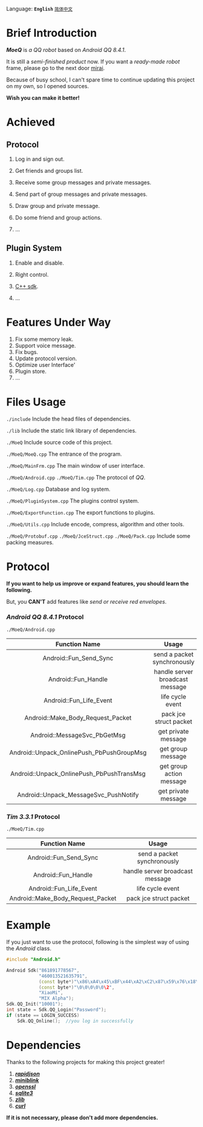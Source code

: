 Language: **`English`** [`简体中文`](https://github.com/YuFanXing/MoeQ/blob/master/README_ZH.md)

# Brief Introduction

***MoeQ*** is *a QQ robot* based on *Android QQ 8.4.1*.

It is still a *semi-finished product* now. If you want a *ready-made robot* frame, please go to the next door [mirai](https://www.google.com).

Because of busy school, I can't spare time to continue updating this project on my own, so I opened sources.

**Wish you can make it better!**

# Achieved

## Protocol

1. Log in and sign out.

2. Get friends and groups list.

2. Receive some group messages and private messages.

3. Send part of group messages and private messages.

4. Draw group and private message.

5. Do some friend and group actions.

6. ...

## Plugin System

1. Enable and disable.

2. Right control.

3. [C++ sdk](https://github.com/YuFanXing/mqcppsdk).

4. ...

# Features Under Way

1. Fix some memory leak.
2. Support voice message.
3. Fix bugs.
4. Update protocol version.
5. Optimize user Interface'
6. Plugin store.
7. ...

# Files Usage

`./include` Include the head files of dependencies.

`./lib` Include the static link library of dependencies.

`./MoeQ` Include source code of this project.

`./MoeQ/MoeQ.cpp` The entrance of the program.

`./MoeQ/MainFrm.cpp` The main window of user interface.

`./MoeQ/Android.cpp` `./MoeQ/Tim.cpp` The protocol of *QQ*.

`./MoeQ/Log.cpp` Database and log system.

`./MoeQ/PluginSystem.cpp` The plugins control system.

`./MoeQ/ExportFunction.cpp` The export functions to plugins.

`./MoeQ/Utils.cpp` Include encode, compress, algorithm and other tools.

`./MoeQ/Protobuf.cpp` `./MoeQ/JceStruct.cpp` `./MoeQ/Pack.cpp` Include some packing measures.

# Protocol

**If you want to help us improve or expand features, you should learn the following.**

But, you **CAN'T** add features like *send or receive red envelopes*.

### *Android QQ 8.4.1* Protocol

`./MoeQ/Android.cpp`

|               Function Name               |              Usage              |
| :---------------------------------------: | :-----------------------------: |
|          Android::Fun_Send_Sync           |   send a packet synchronously   |
|            Android::Fun_Handle            | handle server broadcast message |
|          Android::Fun_Life_Event          |        life cycle event         |
|     Android::Make_Body_Request_Packet     |     pack jce struct packet      |
|       Android::MessageSvc_PbGetMsg        |       get private message       |
| Android::Unpack_OnlinePush_PbPushGroupMsg |        get group message        |
| Android::Unpack_OnlinePush_PbPushTransMsg |    get group action message     |
|   Android::Unpack_MessageSvc_PushNotify   |       get private message       |

### *Tim 3.3.1* Protocol

`./MoeQ/Tim.cpp`

|           Function Name           |              Usage              |
| :-------------------------------: | :-----------------------------: |
|      Android::Fun_Send_Sync       |   send a packet synchronously   |
|        Android::Fun_Handle        | handle server broadcast message |
|      Android::Fun_Life_Event      |        life cycle event         |
| Android::Make_Body_Request_Packet |     pack jce struct packet      |

# Example

If you just want to use the protocol,  following is the simplest way of using the *Android* class.

```c++
#include "Android.h"

Android Sdk("861891778567", 
            "460013521635791", 
            (const byte*)"\x86\xA4\x45\xBF\x44\xA2\xC2\x87\x59\x76\x18\xF6\xF3\x6E\xB6\x8C", 
            (const byte*)"\0\0\0\0\0\2", 
            "XiaoMi", 
            "MIX Alpha");
Sdk.QQ_Init("10001");
int state = Sdk.QQ_Login("Password");
if (state == LOGIN_SUCCESS)
    Sdk.QQ_Online();  //you log in successfully
```

# Dependencies

Thanks to the following projects for making this project greater!

1. ***[rapidjson](https://github.com/Tencent/rapidjson)***
2. ***[miniblink](https://miniblink.net/)***
3. ***[openssl](https://github.com/openssl/openssl)***
4. ***[sqlite3](https://sqlite.org/)***
5. ***[zlib](https://github.com/madler/zlib)***
6. ***[curl](https://github.com/curl/curl)***

**If it is not necessary,  please don't add more dependencies.**

